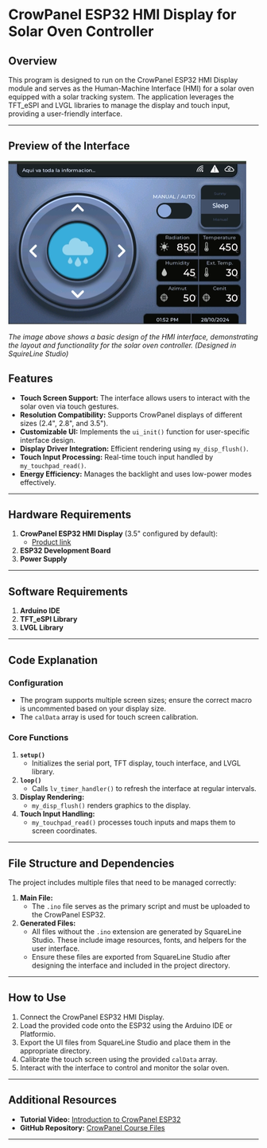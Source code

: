 # CrowPanel ESP32 HMI Display for Solar Oven Controller

## Overview

This program is designed to run on the CrowPanel ESP32 HMI Display module and serves as the Human-Machine Interface (HMI) for a solar oven equipped with a solar tracking system. The application leverages the TFT_eSPI and LVGL libraries to manage the display and touch input, providing a user-friendly interface.

---
## Preview of the Interface

![Interface Preview](interface_design.png)

_The image above shows a basic design of the HMI interface, demonstrating the layout and functionality for the solar oven controller. (Designed in SquireLine Studio)_

## Features

- **Touch Screen Support:** The interface allows users to interact with the solar oven via touch gestures.
- **Resolution Compatibility:** Supports CrowPanel displays of different sizes (2.4", 2.8", and 3.5").
- **Customizable UI:** Implements the `ui_init()` function for user-specific interface design.
- **Display Driver Integration:** Efficient rendering using `my_disp_flush()`.
- **Touch Input Processing:** Real-time touch input handled by `my_touchpad_read()`.
- **Energy Efficiency:** Manages the backlight and uses low-power modes effectively.

---

## Hardware Requirements

1. **CrowPanel ESP32 HMI Display** (3.5" configured by default):
   - [Product link](https://www.elecrow.com/esp32-display-series-hmi-touch-screen.html)
2. **ESP32 Development Board**
3. **Power Supply**

---

## Software Requirements

1. **Arduino IDE**
2. **TFT_eSPI Library**
3. **LVGL Library**

---

## Code Explanation

### Configuration

- The program supports multiple screen sizes; ensure the correct macro is uncommented based on your display size.
- The `calData` array is used for touch screen calibration.

### Core Functions

1. **`setup()`**
   - Initializes the serial port, TFT display, touch interface, and LVGL library.
2. **`loop()`**
   - Calls `lv_timer_handler()` to refresh the interface at regular intervals.
3. **Display Rendering:**
   - `my_disp_flush()` renders graphics to the display.
4. **Touch Input Handling:**
   - `my_touchpad_read()` processes touch inputs and maps them to screen coordinates.

---

## File Structure and Dependencies

The project includes multiple files that need to be managed correctly:

1. **Main File:**
   - The `.ino` file serves as the primary script and must be uploaded to the CrowPanel ESP32.
2. **Generated Files:**
   - All files without the `.ino` extension are generated by SquareLine Studio. These include image resources, fonts, and helpers for the user interface.
   - Ensure these files are exported from SquareLine Studio after designing the interface and included in the project directory.

---

## How to Use

1. Connect the CrowPanel ESP32 HMI Display.
2. Load the provided code onto the ESP32 using the Arduino IDE or Platformio.
3. Export the UI files from SquareLine Studio and place them in the appropriate directory.
4. Calibrate the touch screen using the provided `calData` array.
5. Interact with the interface to control and monitor the solar oven.

---

## Additional Resources

- **Tutorial Video:** [Introduction to CrowPanel ESP32](https://www.youtube.com/watch?v=WHfPH-Kr9XU)
- **GitHub Repository:** [CrowPanel Course Files](https://github.com/Elecrow-RD/CrowPanel-ESP32-Display-Course-File)

---
